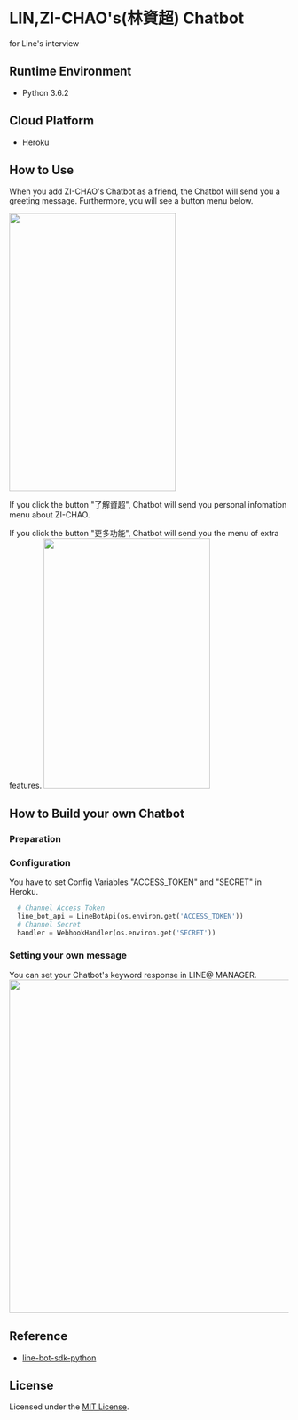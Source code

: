 LIN,ZI-CHAO's(林資超) Chatbot
=====================
for Line's interview


Runtime Environment
--------
* Python 3.6.2

Cloud Platform
--------------
* Heroku


How to Use
-----
When you add ZI-CHAO's Chatbot as a friend, the Chatbot will send you a greeting message. Furthermore, you will see a button menu below.

<img src="https://i.imgur.com/riwJ8oJ.jpg" width="300" height="500"/>


If you click the button "了解資超", Chatbot will send you personal infomation menu about ZI-CHAO.


If you click the button "更多功能", Chatbot will send you the menu of extra features.
<img src="https://i.imgur.com/HNGtHHX.jpg" width="300" height="450"/>

How to Build your own Chatbot
-----------------------------

### Preparation

### Configuration

You have to set Config Variables "ACCESS_TOKEN" and "SECRET" in Heroku.

```python
  # Channel Access Token
  line_bot_api = LineBotApi(os.environ.get('ACCESS_TOKEN'))
  # Channel Secret
  handler = WebhookHandler(os.environ.get('SECRET'))
```

### Setting your own message

You can set your Chatbot's keyword response in LINE@ MANAGER.
<img src="https://i.imgur.com/mmV8XnZ.jpg" width="600" />

Reference
---------
* [line-bot-sdk-python](https://github.com/line/line-bot-sdk-python)

License
-------
Licensed under the [MIT License](LICENSE.txt).
